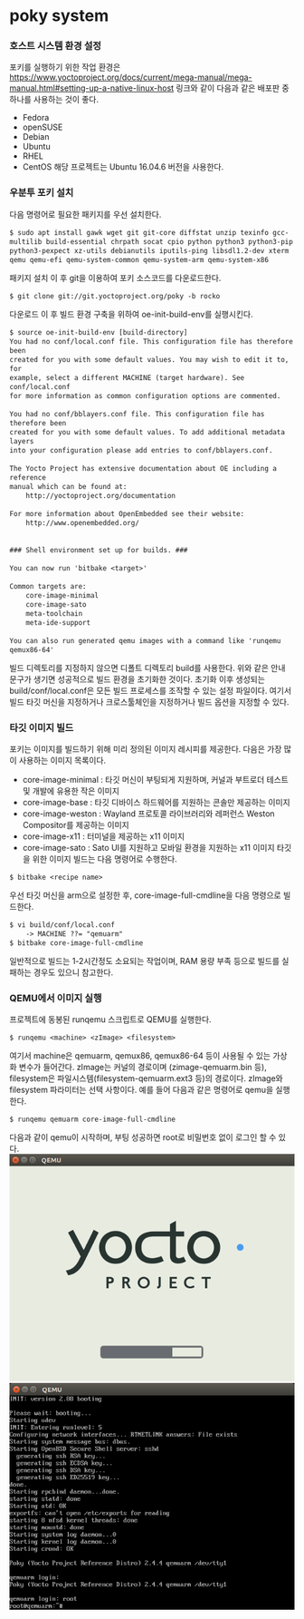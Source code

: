 # poky system

### 호스트 시스템 환경 설정

포키를 실행하기 위한 작업 환경은 https://www.yoctoproject.org/docs/current/mega-manual/mega-manual.html#setting-up-a-native-linux-host 링크와 같이 다음과 같은 배포판 중 하나를 사용하는 것이 좋다.
* Fedora
* openSUSE
* Debian
* Ubuntu
* RHEL
* CentOS
해당 프로젝트는 Ubuntu 16.04.6 버전을 사용한다.

### 우분투 포키 설치

다음 명령어로 필요한 패키지를 우선 설치한다.

```console
$ sudo apt install gawk wget git git-core diffstat unzip texinfo gcc-multilib build-essential chrpath socat cpio python python3 python3-pip python3-pexpect xz-utils debianutils iputils-ping libsdl1.2-dev xterm qemu qemu-efi qemu-system-common qemu-system-arm qemu-system-x86
```

패키지 설치 이 후 git을 이용하여 포키 소스코드를 다운로드한다.

```console
$ git clone git://git.yoctoproject.org/poky -b rocko
```

다운로드 이 후 빌드 환경 구축을 위하여 oe-init-build-env를 실행시킨다.

```console
$ source oe-init-build-env [build-directory]
You had no conf/local.conf file. This configuration file has therefore been
created for you with some default values. You may wish to edit it to, for
example, select a different MACHINE (target hardware). See conf/local.conf
for more information as common configuration options are commented.

You had no conf/bblayers.conf file. This configuration file has therefore been
created for you with some default values. To add additional metadata layers
into your configuration please add entries to conf/bblayers.conf.

The Yocto Project has extensive documentation about OE including a reference
manual which can be found at:
    http://yoctoproject.org/documentation

For more information about OpenEmbedded see their website:
    http://www.openembedded.org/


### Shell environment set up for builds. ###

You can now run 'bitbake <target>'

Common targets are:
    core-image-minimal
    core-image-sato
    meta-toolchain
    meta-ide-support

You can also run generated qemu images with a command like 'runqemu qemux86-64'
```

빌드 디렉토리를 지정하지 않으면 디폴트 디렉토리 build를 사용한다. 위와 같은 안내 문구가 생기면 성공적으로 빌드 환경을 초기화한 것이다.
초기화 이후 생성되는 build/conf/local.conf은 모든 빌드 프로세스를 조작할 수 있는 설정 파일이다. 여기서 빌드 타깃 머신을 지정하거나 크로스툴체인을 지정하거나 빌드 옵션을 지정할 수 있다.


### 타깃 이미지 빌드

포키는 이미지를 빌드하기 위해 미리 정의된 이미지 레시피를 제공한다. 다음은 가장 많이 사용하는 이미지 목록이다.
* core-image-minimal : 타깃 머신이 부팅되게 지원하며, 커널과 부트로더 테스트 및 개발에 유용한 작은 이미지
* core-image-base : 타깃 디바이스 하드웨어를 지원하는 콘솔만 제공하는 이미지
* core-image-weston : Wayland 프로토콜 라이브러리와 레퍼런스 Weston Compositor를 제공하는 이미지
* core-image-x11 : 터미널을 제공하는 x11 이미지
* core-image-sato : Sato UI를 지원하고 모바일 환경을 지원하는 x11 이미지
타깃을 위한 이미지 빌드는 다음 명령어로 수행한다.
```console
$ bitbake <recipe name>
```
우선 타깃 머신을 arm으로 설정한 후, core-image-full-cmdline을 다음 명령으로 빌드한다.
```console
$ vi build/conf/local.conf
    -> MACHINE ??= "qemuarm"
$ bitbake core-image-full-cmdline
```
일반적으로 빌드는 1-2시간정도 소요되는 작업이며, RAM 용량 부족 등으로 빌드를 실패하는 경우도 있으니 참고한다.

### QEMU에서 이미지 실행

프로젝트에 동봉된 runqemu 스크립트로 QEMU를 실행한다.
```console
$ runqemu <machine> <zImage> <filesystem>
```
여기서 machine은 qemuarm, qemux86, qemux86-64 등이 사용될 수 있는 가상화 변수가 들어간다. zImage는 커널의 경로이며 (zimage-qemuarm.bin 등), filesystem은 파일시스템(filesystem-qemuarm.ext3 등)의 경로이다. zImage와 filesystem 파라미터는 선택 사항이다.
예를 들어 다음과 같은 명령어로 qemu을 실행한다.
```console
$ runqemu qemuarm core-image-full-cmdline
```
다음과 같이 qemu이 시작하며, 부팅 성공하면 root로 비밀번호 없이 로그인 할 수 있다.
![qemu_start](https://github.com/pr0gr4m/yocto/blob/master/img/poky/1.png?raw=true)
![qemu_login](https://github.com/pr0gr4m/yocto/blob/master/img/poky/2.png?raw=true)